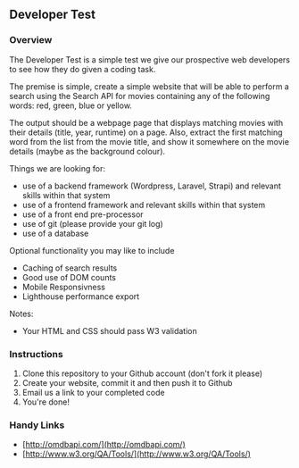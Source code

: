 ## Developer Test

### Overview

The Developer Test is a simple test we give our prospective web developers to see how they do given a coding task.

The premise is simple, create a simple website that will be able to perform a search using the Search API for movies containing any of the following words: red, green, blue or yellow.

The output should be a webpage page that displays matching movies with their details (title, year, runtime) on a page. Also, extract the first matching word from the list from the movie title, and show it somewhere on the movie details (maybe as the background colour).

Things we are looking for:
- use of a backend framework (Wordpress, Laravel, Strapi) and relevant skills within that system
- use of a frontend framework and relevant skills within that system
- use of a front end pre-processor
- use of git (please provide your git log)
- use of a database

Optional functionality you may like to include
 - Caching of search results
 - Good use of DOM counts
 - Mobile Responsivness
 - Lighthouse performance export

Notes:
* Your HTML and CSS should pass W3 validation

### Instructions

1. Clone this repository to your Github account (don't fork it please)
2. Create your website, commit it and then push it to Github
3. Email us a link to your completed code
4. You're done!

### Handy Links

* [http://omdbapi.com/](http://omdbapi.com/)
* [http://www.w3.org/QA/Tools/](http://www.w3.org/QA/Tools/)